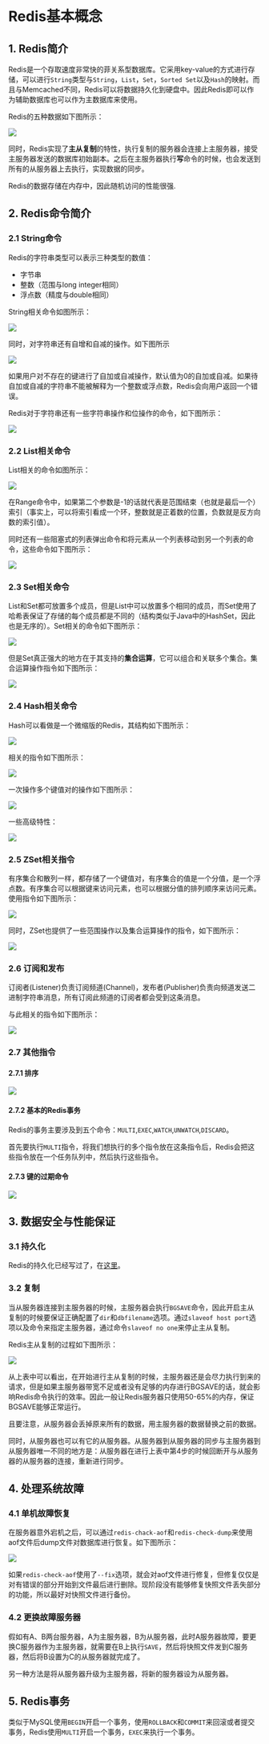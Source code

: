 # Redis基本概念

## 1. Redis简介

Redis是一个存取速度非常快的菲关系型数据库。它采用key-value的方式进行存储，可以进行`String`类型与`String`，`List`，`Set`，`Sorted Set`以及`Hash`的映射。而且与Memcached不同，Redis可以将数据持久化到硬盘中。因此Redis即可以作为辅助数据库也可以作为主数据库来使用。

Redis的五种数据如下图所示：

![](images/1.png)

同时，Redis实现了**主从复制**的特性，执行复制的服务器会连接上主服务器，接受主服务器发送的数据库初始副本。之后在主服务器执行**写**命令的时候，也会发送到所有的从服务器上去执行，实现数据的同步。

Redis的数据存储在内存中，因此随机访问的性能很强.

## 2. Redis命令简介

### 2.1 String命令

Redis的字符串类型可以表示三种类型的数值：

* 字节串
* 整数（范围与long integer相同）
* 浮点数（精度与double相同）

String相关命令如图所示：

![](images/2.png)

同时，对字符串还有自增和自减的操作。如下图所示

![](images/2-1.png)

如果用户对不存在的键进行了自加或自减操作，默认值为0的自加或自减。如果待自加或自减的字符串不能被解释为一个整数或浮点数，Redis会向用户返回一个错误。

Redis对于字符串还有一些字符串操作和位操作的命令，如下图所示：

![](images/2-2.png)

### 2.2 List相关命令

List相关的命令如图所示：

![](images/3.png)

在Range命令中，如果第二个参数是-1的话就代表是范围结束（也就是最后一个）索引（事实上，可以将索引看成一个环，整数就是正着数的位置，负数就是反方向数的索引值）。

同时还有一些阻塞式的列表弹出命令和将元素从一个列表移动到另一个列表的命令，这些命令如下图所示：

![](images/3-1.png)

### 2.3 Set相关命令

List和Set都可放置多个成员，但是List中可以放置多个相同的成员，而Set使用了哈希表保证了存储的每个成员都是不同的（结构类似于Java中的HashSet，因此也是无序的）。Set相关的命令如下图所示：

![](images/4.png)

但是Set真正强大的地方在于其支持的**集合运算**，它可以组合和关联多个集合。集合运算操作指令如下图所示：

![](images/4-1.png)

### 2.4 Hash相关命令

Hash可以看做是一个微缩版的Redis，其结构如下图所示：

![](images/5.png)

相关的指令如下图所示：

![](images/6-1.png)

一次操作多个键值对的操作如下图所示：

![](images/6.png)

一些高级特性：

![](images/6-2.png)



### 2.5 ZSet相关指令

有序集合和散列一样，都存储了一个键值对，有序集合的值是一个分值，是一个浮点数。有序集合可以根据键来访问元素，也可以根据分值的排列顺序来访问元素。使用指令如下图所示：

![](images/7-1.png)

同时，ZSet也提供了一些范围操作以及集合运算操作的指令，如下图所示：

![](images/8.png)

### 2.6 订阅和发布

订阅者(Listener)负责订阅频道(Channel)，发布者(Publisher)负责向频道发送二进制字符串消息，所有订阅此频道的订阅者都会受到这条消息。

与此相关的指令如下图所示：

![](images/11.png)

### 2.7 其他指令

#### 2.7.1 排序

![](images/12.png)

#### 2.7.2 基本的Redis事务

Redis的事务主要涉及到五个命令：`MULTI`,`EXEC`,`WATCH`,`UNWATCH`,`DISCARD`。

首先要执行`MULTI`指令，将我们想执行的多个指令放在这条指令后，Redis会把这些指令放在一个任务队列中，然后执行这些指令。

#### 2.7.3 键的过期命令

![](images/13.png)

## 3. 数据安全与性能保证

### 3.1 持久化

Redis的持久化已经写过了，在[这里](../Sundry/Redis.md)。

### 3.2 复制

当从服务器连接到主服务器的时候，主服务器会执行`BGSAVE`命令，因此开启主从复制的时候要保证正确配置了`dir`和`dbfilename`选项。通过`slaveof host port`选项以及命令来指定主服务器，通过命令`slaveof no one`来停止主从复制。

Redis主从复制的过程如下图所示：

![](images/14.png)

从上表中可以看出，在开始进行主从复制的时候，主服务器还是会尽力执行到来的请求，但是如果主服务器带宽不足或者没有足够的内存进行BGSAVE的话，就会影响Redis命令执行的效率。因此一般让Redis服务器只使用50-65%的内存，保证BGSAVE能够正常运行。

且要注意，从服务器会丢掉原来所有的数据，用主服务器的数据替换之前的数据。

同时，从服务器也可以有它的从服务器。从服务器到从服务器的同步与主服务器到从服务器唯一不同的地方是：从服务器在进行上表中第4步的时候回断开与从服务器的从服务器的连接，重新进行同步。

## 4. 处理系统故障

### 4.1 单机故障恢复

在服务器意外宕机之后，可以通过`redis-chack-aof`和`redis-check-dump`来使用aof文件后dump文件对数据库进行恢复。如下图所示：

![](images/15.png)

如果`redis-check-aof`使用了`--fix`选项，就会对aof文件进行修复，但修复仅仅是对有错误的部分开始到文件最后进行删除。现阶段没有能够修复快照文件丢失部分的功能，所以最好对快照文件进行备份。

### 4.2 更换故障服务器

假如有A、B两台服务器，A为主服务器，B为从服务器，此时A服务器故障，要更换C服务器作为主服务器，就需要在B上执行`SAVE`，然后将快照文件发到C服务器，然后将B设置为C的从服务器就完成了。

另一种方法是将从服务器升级为主服务器，将新的服务器设为从服务器。

## 5. Redis事务

类似于MySQL使用`BEGIN`开启一个事务，使用`ROLLBACK`和`COMMIT`来回滚或者提交事务，Redis使用`MULTI`开启一个事务，`EXEC`来执行一个事务。
